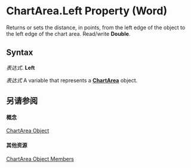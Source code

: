 
# ChartArea.Left Property (Word)

Returns or sets the distance, in points, from the left edge of the object to the left edge of the chart area. Read/write  **Double**.


## Syntax

 _表达式_. **Left**

 _表达式_ A variable that represents a **[ChartArea](7b3384df-f331-033d-4dfa-ee2ff26111c6.md)** object.


## 另请参阅


#### 概念


[ChartArea Object](7b3384df-f331-033d-4dfa-ee2ff26111c6.md)
#### 其他资源


[ChartArea Object Members](http://msdn.microsoft.com/library/b40e1e67-d61d-f0e2-67d8-b98bb035b3ba%28Office.15%29.aspx)